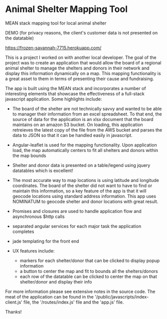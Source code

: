 # Animal Shelter Mapping Tool
MEAN stack mapping tool for local animal shelter

DEMO (for privacy reasons, the client's customer data is not presented on the datatable)

https://frozen-savannah-7715.herokuapp.com/

This is a project I worked on with another local developer. The goal of the project was to create
an application that would allow the board of a regional animal shelter to manage the shelters and
donors in their network and display this information dynamically on a map. This mapping functionality 
is a great asset to them in terms of presenting their cause and fundraising.

The app is built using the MEAN stack and incorporates a number of interesting elements that showcase
the effectiveness of a full-stack javascript application. Some highlights include:

- The board of the shelter are not technically savvy and wanted to be able to manager their information
from an excel spreadsheet. To that end, the source of data for the application is an xlsx document
that the board maintains on an amazon S3 bucket. On loading, this application retreieves the latest
copy of the file from the AWS bucket and parses the data to JSON so that it can be handled easily in javascript.

- Angular-leaflet is used for the mapping functionality. Upon application load, the map automatically
centers to fit all shelters and donors within the map bounds

- Shelter and donor data is presented on a table/legend using jquery datatables which is excellent!

- The most accurate way to map locations is using latitude and longitude coordinates. The board of the shelter
did not want to have to find or maintain this information, so a key feature of the app is that it will
geocode locations using standard address information. This app uses NOMINATUM to geocode shelter and donor
locations with great result.

- Promises and closures are used to handle application flow and asynchronous $http calls

- separated angular services for each major task the application completes

- jade templating for the front end

- UX features include:
    - markers for each shelter/donor that can be clicked to display popup information
    - a button to center the map and fit to bounds all the shelters/donors
    - each row of the datatable can be clicked to center the map on that shelter/donor and display their info
    
For more information please see extensive notes in the source code. The meat of the application can be found 
in the '/public/javascripts/index-client.js' file, the '/routes/index.js' file and the 'app.js' file.

Thanks!
